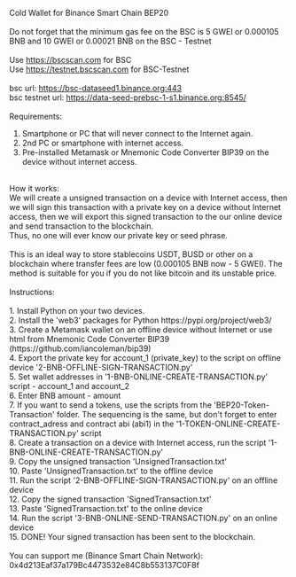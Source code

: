 Cold Wallet for Binance Smart Chain BEP20<br/>
<br/>
Do not forget that the minimum gas fee on the BSC is 5 GWEI or 0.000105 BNB and 10 GWEI or 0.00021 BNB on the BSC - Testnet<br/>
<br/>
Use https://bscscan.com for BSC<br/>
Use https://testnet.bscscan.com for BSC-Testnet<br/>
<br/>
bsc url: https://bsc-dataseed1.binance.org:443<br/>
bsc testnet url: https://data-seed-prebsc-1-s1.binance.org:8545/<br/>
<br/>
Requirements:<br/>
1. Smartphone or PC that will never connect to the Internet again.<br/>
2. 2nd PC or smartphone with internet access.<br/>
3. Pre-installed Metamask or Mnemonic Code Converter BIP39 on the device without internet access.<br/>
<br/>
How it works:<br/>
We will create a unsigned transaction on a device with Internet access, then we will sign this transaction with a private key on a device without Internet access, then we will export this signed transaction to the our online device and send transaction to the blockchain.<br/>
Thus, no one will ever know our private key or seed phrase.<br/>
<br/>
This is an ideal way to store stablecoins USDT, BUSD or other on a blockchain where transfer fees are low (0.000105 BNB now - 5 GWEI). The method is suitable for you if you do not like bitcoin and its unstable price.<br/>
<br/>
Instructions:<br/>
<br/>
1. Install Python on your two devices.<br/>
2. Install the 'web3' packages for Python https://pypi.org/project/web3/<br/>
3. Create a Metamask wallet on an offline device without Internet or use html from Mnemonic Code Converter BIP39 (https://github.com/iancoleman/bip39)<br/>
4. Export the private key for account_1 (private_key) to the script on offline device '2-BNB-OFFLINE-SIGN-TRANSACTION.py'<br/>
5. Set wallet addresses in '1-BNB-ONLINE-CREATE-TRANSACTION.py' script - account_1 and account_2<br/>
6. Enter BNB amount - amount<br/>
7. If you want to send a tokens, use the scripts from the 'BEP20-Token-Transaction' folder. The sequencing is the same, but don't forget to enter contract_adress and contract abi (abi1) in the '1-TOKEN-ONLINE-CREATE-TRANSACTION.py' script<br/>
8. Create a transaction on a device with Internet access, run the script '1-BNB-ONLINE-CREATE-TRANSACTION.py'<br/>
9. Copy the unsigned transaction 'UnsignedTransaction.txt'<br/>
10. Paste 'UnsignedTransaction.txt' to the offline device<br/>
11. Run the script '2-BNB-OFFLINE-SIGN-TRANSACTION.py' on an offline device<br/>
12. Copy the signed transaction 'SignedTransaction.txt'<br/>
13. Paste 'SignedTransaction.txt' to the online device<br/>
14. Run the script '3-BNB-ONLINE-SEND-TRANSACTION.py' on an online device<br/>
15. DONE! Your signed transaction has been sent to the blockchain.<br/>
<br/>
You can support me (Binance Smart Chain Network): 0x4d213Eaf37a179Bc4473532e84C8b553137C0F8f


